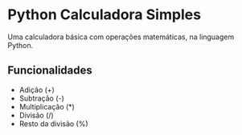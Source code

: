 # Python Calculadora Simples

Uma calculadora básica com operações matemáticas, na linguagem Python.

## Funcionalidades
- Adição (+)
- Subtração (-)
- Multiplicação (*)
- Divisão (/)
- Resto da divisão (%)

